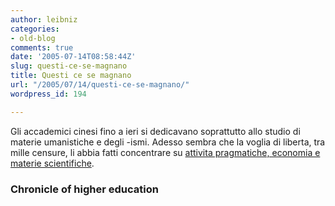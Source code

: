 ```yaml
---
author: leibniz
categories:
- old-blog
comments: true
date: '2005-07-14T08:58:44Z'
slug: questi-ce-se-magnano
title: Questi ce se magnano
url: "/2005/07/14/questi-ce-se-magnano/"
wordpress_id: 194

---
```

Gli accademici cinesi fino a ieri si dedicavano soprattutto allo studio
di materie umanistiche e degli -ismi. Adesso sembra che la voglia di
liberta, tra mille censure, li abbia fatti concentrare su [attivita pragmatiche, economia e materie scientifiche](https://chronicle.com/temp/reprint.php?id=fwnm06q3bn18x8l4uw510a5n5rmrpi6).  



### Chronicle of higher education
